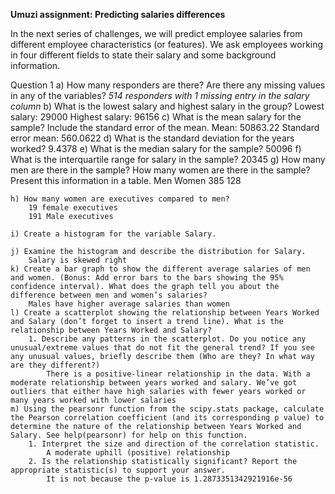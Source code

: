 
<strong>Umuzi assignment: Predicting salaries differences</strong>

In the next series of challenges, we will predict employee salaries from different employee characteristics (or features). We ask employees working in four different fields to state their salary and some background information. 

Question 1
    a) How many responders are there? Are there any missing values in any of the variables?
        <i>514 responders with 1 missing entry in the salary column</i>
    b) What is the lowest salary and highest salary in the group?
        Lowest salary: 29000
        Highest salary: 96156
    c) What is the mean salary for the sample? Include the standard error of the mean.
        Mean: 50863.22
        Standard error mean: 560.0622
    d) What is the standard deviation for the years worked?
        9.4378
    e) What is the median salary for the sample?
        50096
    f) What is the interquartile range for salary in the sample?
        20345
    g) How many men are there in the sample? How many women are there in the sample? Present this information in a table. 
        Men
        Women
        385
        128

    h) How many women are executives compared to men? 
        19 female executives
        191 Male executives

    i) Create a histogram for the variable Salary.

    j) Examine the histogram and describe the distribution for Salary.
        Salary is skewed right
    k) Create a bar graph to show the different average salaries of men and women. (Bonus: Add error bars to the bars showing the 95% confidence interval). What does the graph tell you about the difference between men and women’s salaries? 
        Males have higher average salaries than women
    l) Create a scatterplot showing the relationship between Years Worked and Salary (don’t forget to insert a trend line). What is the relationship between Years Worked and Salary?
        1. Describe any patterns in the scatterplot. Do you notice any unusual/extreme values that do not fit the general trend? If you see any unusual values, briefly describe them (Who are they? In what way are they different?)
            There is a positive-linear relationship in the data. With a moderate relationship between years worked and salary. We’ve got outliers that either have high salaries with fewer years worked or many years worked with lower salaries
    m) Using the pearsonr function from the scipy.stats package, calculate the Pearson correlation coefficient (and its corresponding p value) to determine the nature of the relationship between Years Worked and Salary. See help(pearsonr) for help on this function.
        1. Interpret the size and direction of the correlation statistic. 
            A moderate uphill (positive) relationship
        2. Is the relationship statistically significant? Report the appropriate statistic(s) to support your answer. 
            It is not because the p-value is 1.2873351342921916e-56



